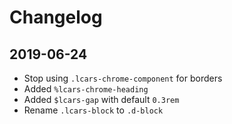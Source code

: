 # Changelog

## 2019-06-24

- Stop using `.lcars-chrome-component` for borders
- Added `%lcars-chrome-heading`
- Added `$lcars-gap` with default `0.3rem`
- Rename `.lcars-block` to `.d-block`

